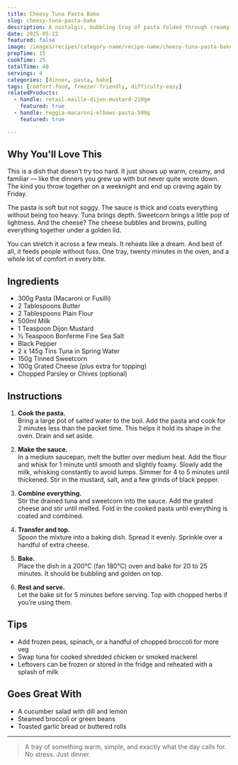 ```yaml
---
title: Cheesy Tuna Pasta Bake
slug: cheesy-tuna-pasta-bake
description: A nostalgic, bubbling tray of pasta folded through creamy tuna sauce and sweetcorn, topped with cheese and baked until golden. Simple, filling, and family-friendly.
date: 2025-05-22
featured: false
image: /images/recipes/category-name/recipe-name/cheesy-tuna-pasta-bake.webp
prepTime: 15
cookTime: 25
totalTime: 40
servings: 4
categories: [dinner, pasta, bake]
tags: [comfort-food, freezer-friendly, difficulty-easy]
relatedProducts:
  - handle: retail-maille-dijon-mustard-210gm
    featured: true
  - handle: reggia-macaroni-elbows-pasta-500g
    featured: true

---
```


## Why You'll Love This

This is a dish that doesn’t try too hard. It just shows up warm, creamy, and familiar — like the dinners you grew up with but never quite wrote down. The kind you throw together on a weeknight and end up craving again by Friday.

The pasta is soft but not soggy. The sauce is thick and coats everything without being too heavy. Tuna brings depth. Sweetcorn brings a little pop of lightness. And the cheese? The cheese bubbles and browns, pulling everything together under a golden lid.

You can stretch it across a few meals. It reheats like a dream. And best of all, it feeds people without fuss. One tray, twenty minutes in the oven, and a whole lot of comfort in every bite.

## Ingredients

- 300g Pasta (Macaroni or Fusilli)  
- 2 Tablespoons Butter  
- 2 Tablespoons Plain Flour  
- 500ml Milk  
- 1 Teaspoon Dijon Mustard  
- ½ Teaspoon Bonferme Fine Sea Salt  
- Black Pepper  
- 2 x 145g Tins Tuna in Spring Water  
- 150g Tinned Sweetcorn  
- 100g Grated Cheese (plus extra for topping)  
- Chopped Parsley or Chives (optional)

## Instructions

1. **Cook the pasta.**  
   Bring a large pot of salted water to the boil. Add the pasta and cook for 2 minutes less than the packet time. This helps it hold its shape in the oven. Drain and set aside.

2. **Make the sauce.**  
   In a medium saucepan, melt the butter over medium heat. Add the flour and whisk for 1 minute until smooth and slightly foamy. Slowly add the milk, whisking constantly to avoid lumps. Simmer for 4 to 5 minutes until thickened. Stir in the mustard, salt, and a few grinds of black pepper.

3. **Combine everything.**  
   Stir the drained tuna and sweetcorn into the sauce. Add the grated cheese and stir until melted. Fold in the cooked pasta until everything is coated and combined.

4. **Transfer and top.**  
   Spoon the mixture into a baking dish. Spread it evenly. Sprinkle over a handful of extra cheese.

5. **Bake.**  
   Place the dish in a 200°C (fan 180°C) oven and bake for 20 to 25 minutes. It should be bubbling and golden on top.

6. **Rest and serve.**  
   Let the bake sit for 5 minutes before serving. Top with chopped herbs if you’re using them.

## Tips

- Add frozen peas, spinach, or a handful of chopped broccoli for more veg  
- Swap tuna for cooked shredded chicken or smoked mackerel  
- Leftovers can be frozen or stored in the fridge and reheated with a splash of milk

## Goes Great With

- A cucumber salad with dill and lemon  
- Steamed broccoli or green beans  
- Toasted garlic bread or buttered rolls

---
> A tray of something warm, simple, and exactly what the day calls for. No stress. Just dinner.
